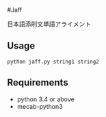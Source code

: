 #Jaff

日本語添削文単語アライメント

## Usage
    python jaff.py string1 string2

## Requirements
- python 3.4 or above
- mecab-python3
